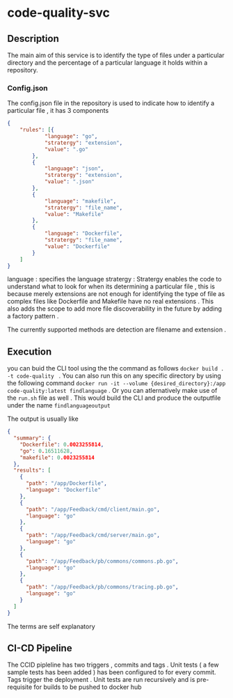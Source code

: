 # code-quality-svc
## Description
The main aim of this service is to identify the type of files under a particular directory and the percentage of a particular language it holds within a repository.
### Config.json
The config.json file in the repository is used to indicate how to identify a particular file , it has 3 components 
```json
{
	"rules": [{
			"language": "go",
			"stratergy": "extension",
			"value": ".go"
		},
		{
			"language": "json",
			"stratergy": "extension",
			"value": ".json"
		},
		{
			"language": "makefile",
			"stratergy": "file_name",
			"value": "Makefile"
		},
		{
			"language": "Dockerfile",
			"stratergy": "file_name",
			"value": "Dockerfile"
		}
	]
}
```
language : specifies the language
stratergy : Stratergy enables the code to understand what to look for when its determining a particular file , this is because merely extensions are not enough for identifying
the type of file as complex files like Dockerfile and Makefile have no real extensions .
This also adds the scope to add more file discoverability in the future by adding a factory pattern .

The currently supported methods are detection are filename and extension .

## Execution

you can buid the CLI tool using the the command as follows  ```docker build . -t code-quality ``` . You can also run this on any specific directory by using the following command 
```docker run -it --volume {desired_directory}:/app  code-quality:latest findlanguage``` . Or you can atlernatively make use of the `run.sh` file as well . This would build the CLI and produce
the outputfile under the name ```findlanguageoutput```

The output is usually like 
```json
{
  "summary": {
    "Dockerfile": 0.0023255814,
    "go": 0.16511628,
    "makefile": 0.0023255814
  },
  "results": [
    {
      "path": "/app/Dockerfile",
      "language": "Dockerfile"
    },
    {
      "path": "/app/Feedback/cmd/client/main.go",
      "language": "go"
    },
    {
      "path": "/app/Feedback/cmd/server/main.go",
      "language": "go"
    },
    {
      "path": "/app/Feedback/pb/commons/commons.pb.go",
      "language": "go"
    },
    {
      "path": "/app/Feedback/pb/commons/tracing.pb.go",
      "language": "go"
    }
  ]
} 
```
The terms are self explanatory

## CI-CD Pipeline 
The CCID pipleline has two triggers , commits and tags . Unit tests ( a few sample tests has been added ) has been configured to for every commit. Tags trigger the deployment .
Unit tests are run recursively and is pre-requisite for builds to be pushed to docker hub 

 
             
 
          
